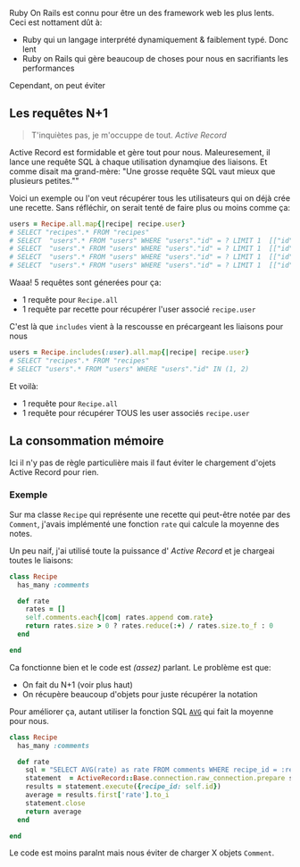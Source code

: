 

Ruby On Rails est connu pour être un des framework web les plus lents. Ceci est nottament dût à:

* Ruby qui un langage interprété dynamiquement & faiblement typé. Donc lent
* Ruby on Rails qui gère beaucoup de choses pour nous en sacrifiants les performances

Cependant, on peut éviter 

## Les requêtes N+1

> T'inquiètes pas, je m'occuppe de tout. *Active Record*

Active Record est formidable et gère tout pour nous. Maleuresement, il lance une requête SQL à chaque utilisation dynamqiue des liaisons. Et comme disait ma grand-mère: "Une grosse requête SQL vaut mieux que plusieurs petites."" 

Voici un exemple ou l'on veut récupérer tous les utilisateurs qui on déjà crée une recette. Sans réfléchir, on serait tenté de faire plus ou moins comme ça:

~~~ruby
users = Recipe.all.map{|recipe| recipe.user}
# SELECT "recipes".* FROM "recipes"
# SELECT  "users".* FROM "users" WHERE "users"."id" = ? LIMIT 1  [["id", 1]]
# SELECT  "users".* FROM "users" WHERE "users"."id" = ? LIMIT 1  [["id", 1]]
# SELECT  "users".* FROM "users" WHERE "users"."id" = ? LIMIT 1  [["id", 2]]
# SELECT  "users".* FROM "users" WHERE "users"."id" = ? LIMIT 1  [["id", 2]]
~~~

Waaa! 5 requêtes sont génerées pour ça:

* 1 requête pour `Recipe.all`
* 1 requête par recette pour récupérer l'user associé `recipe.user`


C'est là que `includes` vient à la rescousse en précargeant les liaisons pour nous

~~~ruby
users = Recipe.includes(:user).all.map{|recipe| recipe.user}
# SELECT "recipes".* FROM "recipes"
# SELECT "users".* FROM "users" WHERE "users"."id" IN (1, 2)
~~~

Et voilà:

* 1 requête pour `Recipe.all`
* 1 requête pour récupérer TOUS les user associés `recipe.user`

## La consommation mémoire

Ici il n'y pas de règle particulière mais il faut éviter le chargement d'ojets Active Record pour rien.

### Exemple

Sur ma classe `Recipe` qui représente une recette qui peut-être notée par des `Comment`, j'avais implémenté une fonction `rate` qui calcule la moyenne des notes.

Un peu naif, j'ai utilisé toute la puissance d' *Active Record* et je chargeai toutes le liaisons:

~~~ruby
class Recipe
  has_many :comments

  def rate
    rates = []
    self.comments.each{|com| rates.append com.rate}
    return rates.size > 0 ? rates.reduce(:+) / rates.size.to_f : 0
  end

end
~~~

Ca fonctionne bien et le code est *(assez)* parlant. Le problème est que:

* On fait du N+1 (voir plus haut)
* On récupère beaucoup d'objets pour juste récupérer la notation

Pour améliorer ça, autant utiliser la fonction SQL [`AVG`](http://sql.sh/fonctions/agregation/avg) qui fait la moyenne pour nous.


~~~ruby
class Recipe
  has_many :comments

  def rate
    sql = "SELECT AVG(rate) as rate FROM comments WHERE recipe_id = :recipe_id"
    statement  = ActiveRecord::Base.connection.raw_connection.prepare sql
    results = statement.execute({recipe_id: self.id})
    average = results.first['rate'].to_i
    statement.close
    return average
  end

end
~~~


Le code est moins paralnt mais nous éviter de charger X objets `Comment`.


